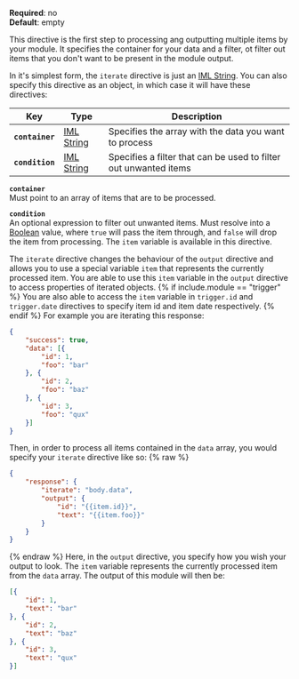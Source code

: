 **Required**: no  
**Default**: empty

This directive is the first step to processing ang outputting multiple
items by your module. It specifies the container for your data and a
filter, ot filter out items that you don't want to be present in the
module output.

In it's simplest form, the `iterate` directive is just an
[IML String](types.md#iml-string). You can also specify this directive
as an object, in which case it will have these directives:

| Key             | Type                              | Description                                                      |
| ---             | ---                               | ---                                                              |
| **`container`** | [IML String](types.md#iml-string) | Specifies the array with the data you want to process            |
| **`condition`** | [IML String](types.md#iml-string) | Specifies a filter that can be used to filter out unwanted items |

**`container`**  
Must point to an array of items that are to be processed.

**`condition`**  
An optional expression to filter out unwanted items.
Must resolve into a [Boolean](types.md#boolean) value, where `true` will
pass the item through, and `false` will drop the item from processing.
The `item` variable is available in this directive.

The `iterate` directive changes the behaviour of the `output` directive
and allows you to use a special variable `item` that represents the
currently processed item. You are able to use this `item` variable in
the `output` directive to access properties of iterated objects. {% if
include.module == "trigger" %} You are also able to access the `item`
variable in `trigger.id` and `trigger.date` directives to specify item
id and item date respectively. {% endif %} For example you are iterating
this response:
```json
{
    "success": true,
    "data": [{
        "id": 1,
        "foo": "bar"
    }, {
        "id": 2,
        "foo": "baz"
    }, {
        "id": 3,
        "foo": "qux"
    }]
}
```
Then, in order to process all items contained in the `data` array, you
would specify your `iterate` directive like so:
{% raw %}
```json
{
    "response": {
        "iterate": "body.data",
        "output": {
            "id": "{{item.id}}",
            "text": "{{item.foo}}"
        }
    }
}
```
{% endraw %}
Here, in the `output` directive, you specify how you wish your output to
look. The `item` variable represents the currently processed item
from the `data` array. The output of this module will then be:
```json
[{
    "id": 1,
    "text": "bar"
}, {
    "id": 2,
    "text": "baz"
}, {
    "id": 3,
    "text": "qux"
}]
```
